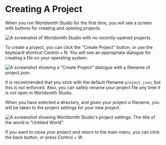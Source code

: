 # Creating A Project

When you run Worldsmith Studio for the first time, you will see a screen with buttons for creating and opening projects.

![A screenshot of Worldsmith Studio with no recently-opened projects.](images/no_project.png)

To create a project, you can click the "Create Project" button, or use the keyboard shortcut Control + N. You will see an appropriate dialogue for creating a file on your operating system.

![A screenshot showing a "Create Project" dialogue with a filename of project.json.](images/create_project_dialogue.png)

It is recommended that you stick with the default filename `project.json`, but this is not enforced. Also, you can safely rename your project file any time it is *not* open in Worldsmith Studio.

When you have selected a directory, and given your project a filename, you will be taken to the project settings for your new project.

![A screenshot showing Worldsmith Studio's project settings. The title of the world is "Untitled World".](images/newly_created_project.png)

If you want to close your project and return to the main menu, you can click the back button, or press Control + W.
